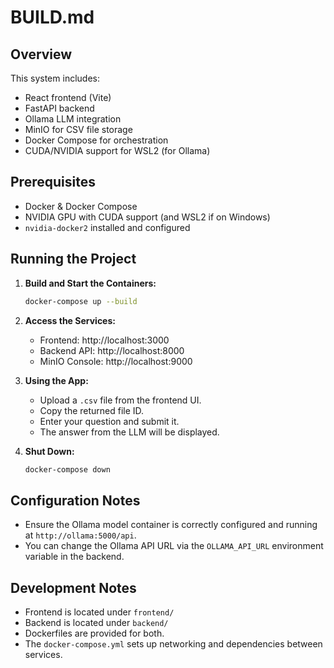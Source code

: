 # BUILD.md

## Overview

This system includes:
- React frontend (Vite)
- FastAPI backend
- Ollama LLM integration
- MinIO for CSV file storage
- Docker Compose for orchestration
- CUDA/NVIDIA support for WSL2 (for Ollama)

## Prerequisites

- Docker & Docker Compose
- NVIDIA GPU with CUDA support (and WSL2 if on Windows)
- `nvidia-docker2` installed and configured

## Running the Project

1. **Build and Start the Containers:**

   ```bash
   docker-compose up --build
   ```

2. **Access the Services:**

   - Frontend: http://localhost:3000  
   - Backend API: http://localhost:8000  
   - MinIO Console: http://localhost:9000  

3. **Using the App:**

   - Upload a `.csv` file from the frontend UI.
   - Copy the returned file ID.
   - Enter your question and submit it.
   - The answer from the LLM will be displayed.

4. **Shut Down:**

   ```bash
   docker-compose down
   ```

## Configuration Notes

- Ensure the Ollama model container is correctly configured and running at `http://ollama:5000/api`.
- You can change the Ollama API URL via the `OLLAMA_API_URL` environment variable in the backend.

## Development Notes

- Frontend is located under `frontend/`
- Backend is located under `backend/`
- Dockerfiles are provided for both.
- The `docker-compose.yml` sets up networking and dependencies between services.